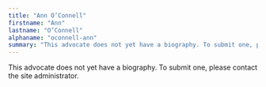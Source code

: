 ```yaml
---
title: "Ann O’Connell"
firstname: "Ann"
lastname: "O’Connell"
alphaname: "oconnell-ann"
summary: "This advocate does not yet have a biography. To submit one, please contact the site administrator."
---
```

This advocate does not yet have a biography. To submit one, please contact the site administrator.

